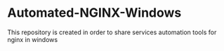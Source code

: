 # Automated-NGINX-Windows
This repository is created in order to share services automation tools for nginx in windows
